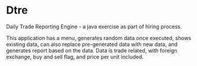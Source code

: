 # Dtre
Daily Trade Reporting Engine -  a java exercise as part of hiring process.

This application has a menu, generates random data once executed, shows existing data, can also replace pre-generated data with new data,  and generates report based on the data. Data is trade related, with foreign exchange, buy and sell flag, and price per unit included.
